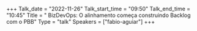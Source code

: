 +++
Talk_date = "2022-11-26"
Talk_start_time = "09:50"
Talk_end_time = "10:45"
Title = " BizDevOps: O alinhamento começa construindo Backlog com o PBB"
Type = "talk"
Speakers = ["fabio-aguiar"]
+++
